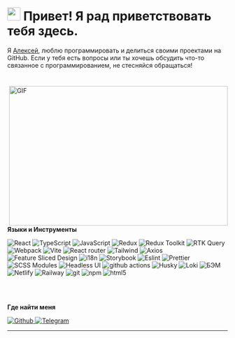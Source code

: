 <h1><img src="https://emojis.slackmojis.com/emojis/images/1531849430/4246/blob-sunglasses.gif?1531849430" width="30"/> Привет! Я рад приветствовать тебя здесь.</h1>

Я [Алексей](), люблю программировать и делиться своими проектами на GitHub. Если у тебя есть вопросы или ты хочешь обсудить что-то связанное с программированием, не стесняйся обращаться!

<h1></h1>

  <img align="right" alt="GIF" src="https://github.com/abhisheknaiidu/abhisheknaiidu/blob/master/code.gif?raw=true" width="500" height="320" />
  
**Языки и Инструменты**  
<p></p>
<p>
  <img alt="React" src="https://img.shields.io/badge/-React-45b8d8?style=flat-square&logo=react&logoColor=white" />
  <img alt="TypeScript" src="https://img.shields.io/badge/-TypeScript-007ACC?style=flat-square&logo=typescript&logoColor=white" />
  <img alt="JavaScript" src="https://shields.io/badge/JavaScript-F7DF1E?logo=JavaScript&logoColor=000&style=flat-square" />
  <img alt="Redux" src="https://img.shields.io/badge/-Redux-764ABC?style=flat&logo=redux&logoColor=white" />
  <img alt="Redux Toolkit" src="https://img.shields.io/badge/Redux Toolkit-764ABC?style=flat-square" />
  <img alt="RTK Query" src="https://img.shields.io/badge/RTK Query-764ABC?style=flat-square" />
  <img alt="Webpack" src="https://img.shields.io/badge/-Webpack-8DD6F9?style=flat-square&logo=webpack&logoColor=white" /> 
  <img alt="Vite" src="https://img.shields.io/badge/Vite-646CFF?style=flat-square&logo=Vite&logoColor=white" />
  <img alt="React router" src="https://img.shields.io/badge/React_Router-CA4245?style=flat-square&logo=react-router&logoColor=white" />
  <img alt="Tailwind" src="https://img.shields.io/badge/Tailwind-38B2AC?style=flat-square&logo=tailwind-css&logoColor=white" />
  <img alt="Axios" src="https://img.shields.io/static/v1?style=flat-square&message=Axios&color=5A29E4&logo=Axios&logoColor=FFFFFF&label=" />
  <img alt="Feature Sliced Design" src="https://img.shields.io/badge/Feature Sliced Design-2B74D4?style=flat-square" />
  <img alt="i18n" src="https://img.shields.io/badge/i18n-26A69A?style=flat-square" />
  <img alt="Storybook" src="https://img.shields.io/badge/Storybook-FF4785?logo=Storybook&logoColor=white" />
  <img alt="Eslint" src="https://img.shields.io/badge/ESLint-3A33D1?logo=eslint" />
  <img alt="Prettier" src="https://img.shields.io/badge/-Prettier-F7B93E?style=flat-square&logo=prettier&logoColor=white" />
  <img alt="SCSS Modules" src="https://img.shields.io/badge/SCSS Modules-1A72B6?style=flat-square" />
  <img alt="Headless UI" src="https://img.shields.io/badge/Headless UI-white?style=flat-square" />
  <img alt="github actions" src="https://img.shields.io/badge/-Github_Actions-2088FF?style=flat-square&logo=github-actions&logoColor=white" />
  <img alt="Husky" src="https://img.shields.io/badge/Husky-purple?style=flat-square" />
  <img alt="Loki" src="https://img.shields.io/badge/Loki-00C3FF?style=flat-square" />
  <img alt="БЭМ" src="https://img.shields.io/badge/БЭМ-04AF?style=flat-square" />
  <img alt="Netlify" src="https://img.shields.io/badge/Netlify-00C7B7?style=flat-square&logo=netlify&logoColor=white" />
  <img alt="Railway" src="https://img.shields.io/static/v1?style=flat-square&message=Railway&color=0B0D0E&logo=Railway&logoColor=FFFFFF&label=" />
  <img alt="git" src="https://img.shields.io/badge/-Git-F05032?style=flat-square&logo=git&logoColor=white" />
  <img alt="npm" src="https://img.shields.io/badge/-NPM-CB3837?style=flat-square&logo=npm&logoColor=white" />
  <img alt="html5" src="https://img.shields.io/badge/-HTML5-E34F26?style=flat-square&logo=html5&logoColor=white" />
<!-- <img alt="React Hook Form" src="https://img.shields.io/badge/React Hook Form-EC5990?style=flat-square" /> -->
  <!-- <img alt="Jest" src="https://img.shields.io/badge/Jest-323330?style=flat-square&logo=Jest&logoColor=white" /> -->
  <!-- <img alt="React Testing Library" src="https://img.shields.io/badge/React Testing Library-CB3837" /> -->
  <!-- <img alt="Cypress" src="https://img.shields.io/badge/Cypress-007780" /> -->

</p>

<br>
<br>

**Где найти меня**

<p></p>
<p>
    <a href="https://github.com/Yusipishin" target="_blank">
        <img alt="Github" src="https://img.shields.io/badge/GitHub-%2312100E.svg?&style=for-the-badge&logo=Github&logoColor=white" />
    </a>
    <a href="https://t.me/alexey_yus" target="_blank">
        <img alt="Telegram" src="https://img.shields.io/badge/Telegram-2CA5E0?style=for-the-badge&logo=telegram&logoColor=white" />
    </a>
</p>

<hr>
<br>
